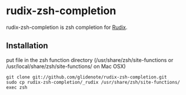 # rudix-zsh-completion

rudix-zsh-completion is zsh completion for [Rudix](http://rudix.org/).

## Installation 

put file in the zsh function directory (/usr/share/zsh/site-functions or /usr/local/share/zsh/site-functions/ on Mac OSX)

    git clone git://github.com/glidenote/rudix-zsh-completion.git
    sudo cp rudix-zsh-completion/_rudix /usr/share/zsh/site-functions/
    exec zsh

